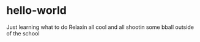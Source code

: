 # hello-world
Just learning what to do
Relaxin all cool and all shootin some bball outside of the school

